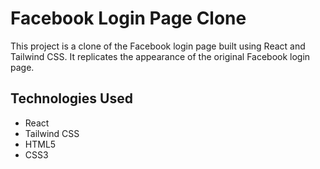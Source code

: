 # Facebook Login Page Clone

 This project is a clone of the Facebook login page built using React and Tailwind CSS. It replicates the appearance of the original Facebook login page.

## Technologies Used
- React
- Tailwind CSS
- HTML5
- CSS3
